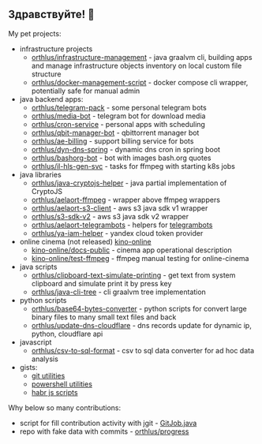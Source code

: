 ## Здравствуйте! 👋

My pet projects:
- infrastructure projects
  - [orthlus/infrastructure-management](https://github.com/orthlus/infrastructure-management) - java graalvm cli, building apps and manage infrastructure objects inventory on local custom file structure
  - [orthlus/docker-management-script](https://github.com/orthlus/docker-management-script) - docker compose cli wrapper, potentially safe for manual admin
- java backend apps:
  - [orthlus/telegram-pack](https://github.com/orthlus/telegram-pack) - some personal telegram bots
  - [orthlus/media-bot](https://github.com/orthlus/media-bot) - telegram bot for download media
  - [orthlus/cron-service](https://github.com/orthlus/cron-service) - personal apps with scheduling
  - [orthlus/qbit-manager-bot](https://github.com/orthlus/qbit-manager-bot) - qbittorrent manager bot
  - [orthlus/ae-billing](https://github.com/orthlus/ae-billing) - support billing service for bots
  - [orthlus/dyn-dns-spring](https://github.com/orthlus/dyn-dns-spring) - dynamic dns cron in spring boot
  - [orthlus/bashorg-bot](https://github.com/orthlus/bashorg-bot) - bot with images bash.org quotes
  - [orthlus/il-hls-gen-svc](https://github.com/orthlus/il-hls-gen-svc) - tasks for ffmpeg with starting k8s jobs
- java libraries
  - [orthlus/java-cryptojs-helper](https://github.com/orthlus/java-cryptojs-helper) - java partial implementation of CryptoJS
  - [orthlus/aelaort-ffmpeg](https://github.com/orthlus/aelaort-ffmpeg) - wrapper above ffmpeg wrappers
  - [orthlus/aelaort-s3-client](https://github.com/orthlus/aelaort-s3-client) - aws s3 java sdk v1 wrapper
  - [orthlus/s3-sdk-v2](https://github.com/orthlus/s3-sdk-v2) - aws s3 java sdk v2 wrapper
  - [orthlus/aelaort-telegrambots](https://github.com/orthlus/aelaort-telegrambots) - helpers for [telegrambots](https://github.com/rubenlagus/TelegramBots)
  - [orthlus/ya-iam-helper](https://github.com/orthlus/ya-iam-helper) - yandex cloud token provider
- online cinema (not released) [kino-online](https://github.com/kino-online)
  - [kino-online/docs-public](https://github.com/kino-online/docs-public) - cinema app operational description
  - [kino-online/test-ffmpeg](https://github.com/kino-online/test-ffmpeg) - ffmpeg manual testing for online-cinema
- java scripts
  - [orthlus/clipboard-text-simulate-printing](https://github.com/orthlus/clipboard-text-simulate-printing) - get text from system clipboard and simulate print it by press key
  - [orthlus/java-cli-tree](https://github.com/orthlus/java-cli-tree) - cli graalvm tree implementation
- python scripts
  - [orthlus/base64-bytes-converter](https://github.com/orthlus/base64-bytes-converter) - python scripts for convert large binary files to many small text files and back
  - [orthlus/update-dns-cloudflare](https://github.com/orthlus/update-dns-cloudflare) - dns records update for dynamic ip, python, cloudflare api
- javascript
  - [orthlus/csv-to-sql-format](https://github.com/orthlus/csv-to-sql-format) - csv to sql data converter for ad hoc data analysis
- gists:
  - [git utilities](https://gist.github.com/orthlus/7e8212be5c16484dab9d0aea5e210a02)
  - [powershell utilities](https://gist.github.com/orthlus/728e8de8d75b4abcd12506fb69bc0448)
  - [habr js scripts](https://gist.github.com/orthlus/3b1ffe27656abfa09629aa672b112c5f)


Why below so many contributions:
- script for fill contribution activity with jgit - [GitJob.java](https://github.com/orthlus/cron-service/blob/master/src/main/java/main/rest/GitJob.java)
- repo with fake data with commits - [orthlus/progress](https://github.com/orthlus/progress)
